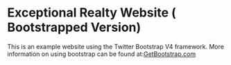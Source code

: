 # Exceptional Realty Website ( Bootstrapped Version)

This is an example website using the Twitter Bootstrap V4 framework.
More information on using bootstrap can be found at:[GetBootstrap.com](http://getbootstrap.com)